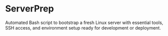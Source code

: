 # ServerPrep
Automated Bash script to bootstrap a fresh Linux server with essential tools, SSH access, and environment setup ready for development or deployment.
